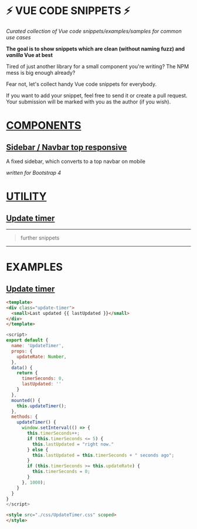 # :zap: VUE CODE SNIPPETS :zap:

*Curated collection of Vue code snippets/examples/samples for common use cases*

**The goal is to show snippets which are clean (without naming fuzz) and _vanilla_ Vue at best**


Tired of just another library for a small component you're writing?
The NPM mess is big enough already?

Fear not, let's collect handy Vue code snippets for everybody.

If you want to add your snippet, feel free to send it or create a pull request.
Your submission will be marked with you as the author (if you wish).



# [COMPONENTS](./utility)

## [Sidebar / Navbar top responsive](./components/navigation/sidebar-navbar-responsive/SidebarNavbarResponsive.md)
A fixed sidebar, which converts to a top navbar on mobile

*written for Bootstrap 4*


# [UTILITY](./utility)

## [Update timer](./utility/update-timer/UpdateTimer.md)

---
> further snippets
---


# EXAMPLES

## [Update timer](./utility/update-timer/UpdateTimer.md)

```html
<template>
<div class="update-timer">
  <small>Last updated {{ lastUpdated }}</small>
</div>
</template>
```

```javascript
<script>
export default {
  name: 'UpdateTimer',
  props: {
    updateRate: Number,
  },
  data() {
    return {
      timerSeconds: 0,
      lastUpdated: ''
    }
  },
  mounted() {
    this.updateTimer();
  },
  methods: {
    updateTimer() {
      window.setInterval(() => {
        this.timerSeconds++;
        if (this.timerSeconds <= 5) {
          this.lastUpdated = "right now."
        } else {
          this.lastUpdated = this.timerSeconds + " seconds ago";
        }
        if (this.timerSeconds >= this.updateRate) {
          this.timerSeconds = 0;
        }
      }, 1000);
    }
  }
} 
</script>
```
```html
<style src="./css/UpdateTimer.css" scoped>
</style>
```
